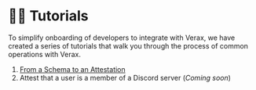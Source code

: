 # 🧑🏫 Tutorials

To simplify onboarding of developers to integrate with Verax, we have created a series of tutorials that walk you through the process of common operations with Verax.

1. [From a Schema to an Attestation](from-a-schema-to-an-attestation.md)
2. Attest that a user is a member of a Discord server (_Coming soon_)
